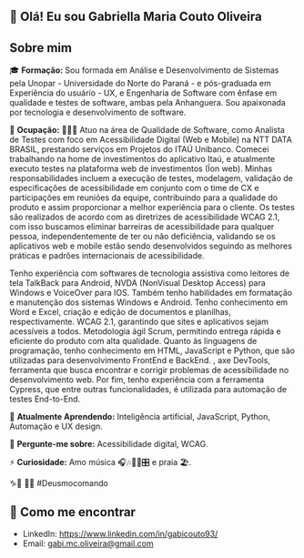 ## 👋 Olá! Eu sou Gabriella Maria Couto Oliveira

## Sobre mim

🎓 **Formação:** Sou formada em Análise e Desenvolvimento de Sistemas pela Unopar - Universidade do Norte do Paraná - e pós-graduada em Experiência do usuário - UX, e Engenharia de Software com ênfase em qualidade e testes de software, ambas pela Anhanguera. Sou apaixonada por tecnologia e desenvolvimento de software.

💼 **Ocupação:** 👩🏻‍💻 Atuo na área de Qualidade de Software, como Analista de Testes com foco em Acessibilidade Digital (Web e Mobile) na NTT DATA BRASIL, prestando serviços em Projetos do ITAÚ Unibanco. Comecei trabalhando na home de investimentos do aplicativo Itaú, e atualmente executo testes na plataforma web de investimentos (Íon web). Minhas responsabilidades incluem a execução de testes, modelagem, validação de especificações de acessibilidade em conjunto com o time de CX e participações em reuniões da equipe, contribuindo para a qualidade do produto e assim proporcionar a melhor experiência para o cliente. Os testes são realizados de acordo com as diretrizes de acessibilidade WCAG 2.1, com isso buscamos eliminar barreiras de acessibilidade para qualquer pessoa, independentemente de ter ou não deficiência, validando se os aplicativos web e mobile estão sendo desenvolvidos seguindo as melhores práticas e padrões internacionais de acessibilidade.

Tenho experiência com softwares de tecnologia assistiva como leitores de tela TalkBack para Android, NVDA (NonVisual Desktop Access) para Windows e VoiceOver para IOS. Também tenho habilidades em formatação e manutenção dos sistemas Windows e Android. Tenho conhecimento em Word e Excel, criação e edição de documentos e planilhas, respectivamente. WCAG 2.1, garantindo que sites e aplicativos sejam acessíveis a todos. Metodologia ágil Scrum, permitindo entrega rápida e eficiente do produto com alta qualidade. Quanto às linguagens de programação, tenho conhecimento em HTML, JavaScript e Python, que são utilizadas para desenvolvimento FrontEnd e BackEnd. , axe DevTools, ferramenta que busca encontrar e corrigir problemas de acessibilidade no desenvolvimento web. Por fim, tenho experiência com a ferramenta Cypress, que entre outras funcionalidades, é utilizada para automação de testes End-to-End.

🌱 **Atualmente Aprendendo:** Inteligência artificial, JavaScript, Python, Automação e UX design.

💬 **Pergunte-me sobre:** Acessibilidade digital, WCAG.

⚡ **Curiosidade:** Amo música 🎧🎶🎹🎼🎛️ e praia 🏖️.

♑🦅 🙏🏻 #Deusmocomando

## 🔗 Como me encontrar

- LinkedIn: https://www.linkedin.com/in/gabicouto93/
- Email: gabi.mc.oliveira@gmail.com
